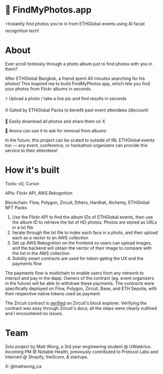 # 📸 FindMyPhotos.app
⚡Instantly find photos you're in from ETHGlobal events using AI facial recognition tech!


# About

Ever scroll tirelessly through a photo album just to find photos with you in them?

After ETHGlobal Bangkok, a friend spent 40 minutes searching for his photos! This inspired me to build FindMyPhotos.app, which lets you find your photos from Flickr albums in seconds.

⚡ Upload a photo / take a live pic and find results in seconds

⛓️ Gated by ETHGlobal Packs to benefit past event attendees (discount)

📱 Easily download all photos and share them on X

👤 Anons can use it to ask for removal from albums 

In the future, this project can be scaled to outside of IRL ETHGlobal events too — any event, conference, or hackathon organizers can provide this service to their attendees!

# How it's built

Tools: v0, Cursor

APIs: Flickr API, AWS Rekognition

Blockchain: Flow, Polygon, Zircuit, Ethers, Hardhat, Alchemy, ETHGlobal NFT Packs

1. Use the Flickr API to find the album IDs of ETHGlobal events, then use the album ID to retrieve the list of HD photos. Photos are stored as URLs in a txt file
2. Iterate through the txt file to index each face in a photo, and then upload each as a vector to an AWS collection
3. Set up AWS Rekognition on the frontend so users can upload images, and the backend will obtain the vector of their image to compare with the list in the AWS collection
4. Solidity smart contracts are used for token-gating the UX and the payments flow

The payments flow is multichain to enable users from any network to interact and pay in the dapp. Owners of the contract (eg. event organizers in the future) will be able to withdraw these payments. The contracts were specifically deployed on Flow, Polygon, Zircuit, Base, and ETH Sepolia, with their respective native tokens used as payment.

The Zircuit contract is [verified](https://explorer.garfield-testnet.zircuit.com/address/0xb861d6d79123ADa308E5F4030F458b402E2D131A#code) on Zircuit's block explorer. Verifying the contract was easy through Zircuit's docs; all the steps were clearly outlined and I encountered no issues.

# Team

Solo project by Matt Wong, a 3rd year engineering student @ UWaterloo. Incoming PM @ Notable Health, previously contributed to Protocol Labs and interned @ Shopify, theScore, & startups.

X: @mattwong_ca